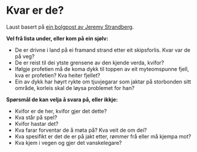 # Kvar er de?
Laust basert på [ein bolgpost av Jeremy Strandberg](https://spoutinglore.blogspot.com/2020/04/my-recipe-for-starting-adventures.html).

__Vel frå lista under, eller kom på ein sjølv:__

* De er drivne i land på ei framand strand etter eit skipsforlis. Kvar var de på veg?
* De er reist til dei ytste grensene av den kjende verda, kvifor?
* Ifølgje profetien må de koma dykk til toppen av eit myteomspunne fjell, kva er profetien? Kva heiter fjellet?
* Ein av dykk har høyrt rykte om tjuvjegarar som jaktar på storbonden sitt område, korleis skal de løysa problemet for han?

__Spørsmål de kan velja å svara på, eller ikkje:__

* Kvifor er de her, kvifor gjer det dette?
* Kva står på spel?
* Kvifor hastar det?
* Kva farar forventar de å møta på? Kva veit de om dei?
* Kva spesifikt er det de er på jakt etter, rømmer frå eller må kjempa mot?
* Kva kjem i vegen og gjer det vanskelegare?

